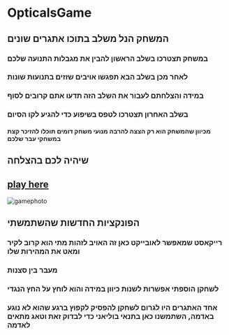 # OpticalsGame
## המשחק הנל משלב בתוכו אתגרים שונים
### במשחק תצטרכו בשלב הראשון להבין את מגבלות התנועה שלכם
### לאחר מכן בשלב הבא תפגשו אויבים שזזים בתנועות שונות
### במידה והצלחתם לעבור את השלב הזה תדעו אתם קרובים לסוף
### בשלב האחרון תצטרכו לטפס בשיפוע כדי להגיע לקו הסיום
#### מכיוון שהמשחק הוא רק הצצה להרבה מנועי משחק דומים תוכלו להזיכר קצת במשחקי עבר שלכם
## שיהיה לכם בהצלחה
## [play here](https://tommy-bar.itch.io/obstacle-game)
![gamephoto](https://github.com/GameDev-Tommy-Bar/ObstaclesGame/blob/29e053b1f29cefa482b9fe6a51e84c081dc7cc85/Assets/pics/firstfloor.png)
## הפונקציות החדשות שהשתמשתי
### רייקאסט שמאפשר לאובייקט כאן זה האויב לזהות מתי הוא קרוב לקיר ומאט את המהירות שלו
### מעבר בין סצנות
### לשחקן הוספתי אפשרות לשנות כיוון במידה והוא לוחץ על החץ הנגדי
### אחד האתגרים היו לגרום לשחקן להפסיק לקפוץ ברגע שהוא לא נוגע באדמה, השתמשנו כאן בתנאי בוליאני כדי לבדוק זאת וטאג מתאים לאדמה
